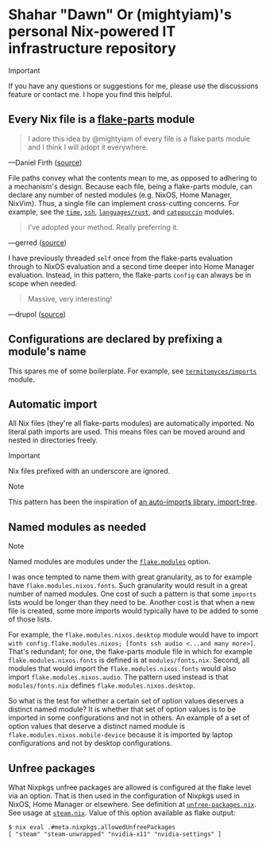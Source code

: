 # Shahar "Dawn" Or (mightyiam)'s personal Nix-powered IT infrastructure repository

> [!IMPORTANT]
> If you have any questions or suggestions for me, please use the discussions feature or contact me.
> I hope you find this helpful.

## Every Nix file is a [flake-parts](https://flake.parts) module

> I adore this idea by @mightyiam of every file is a flake parts module and I think I will adopt it everywhere.

—Daniel Firth ([source](https://x.com/locallycompact/status/1909188620038046038))

File paths convey what the contents mean to me, as opposed to adhering to a mechanism's design.
Because each file, being a flake-parts module, can declare any number of nested modules (e.g. NixOS, Home Manager, NixVim).
Thus, a single file can implement cross-cutting concerns.
For example, see the [`time`](modules/time.nix), [`ssh`](modules/ssh.nix), [`languages/rust`](modules/languages/rust.nix), and [`catppuccin`](modules/catppuccin.nix) modules.

> I’ve adopted your method. Really preferring it.

—gerred ([source](https://x.com/devgerred/status/1909206297532117469))

I have previously threaded `self` once from the flake-parts evaluation through to NixOS evaluation and a second time deeper into Home Manager evaluation.
Instead, in this pattern, the flake-parts `config` can always be in scope when needed.

> Massive, very interesting!

—drupol ([source](https://discourse.nixos.org/t/pattern-every-file-is-a-flake-parts-module/61271/2?u=mightyiam))

## Configurations are declared by prefixing a module's name

This spares me of some boilerplate.
For example, see [`termitomyces/imports`](modules/termitomyces/imports.nix) module.

## Automatic import

All Nix files (they're all flake-parts modules) are automatically imported.
No literal path imports are used.
This means files can be moved around and nested in directories freely.

> [!IMPORTANT]
> Nix files prefixed with an underscore are ignored.

> [!NOTE]
> This pattern has been the inspiration of [an auto-imports library, import-tree](https://github.com/vic/import-tree).

## Named modules as needed

> [!NOTE]
> Named modules are modules under the [`flake.modules`](https://flake.parts/options/flake-parts-modules.html) option.

I was once tempted to name them with great granularity, as to for example have `flake.modules.nixos.fonts`.
Such granularity would result in a great number of named modules.
One cost of such a pattern is that some `imports` lists would be longer than they need to be.
Another cost is that when a new file is created, some more imports would typically have to be added to some of those lists.

For example, the `flake.modules.nixos.desktop` module would have to import `with config.flake.modules.nixos; [fonts ssh audio <...and many more>]`.
That's redundant; for one, the flake-parts module file in which for example `flake.modules.nixos.fonts` is defined is at `modules/fonts.nix`.
Second, all modules that would import the `flake.modules.nixos.fonts` would also import `flake.modules.nixos.audio`.
The pattern used instead is that `modules/fonts.nix` defines `flake.modules.nixos.desktop`.

So what is the test for whether a certain set of option values deserves a distinct named module?
It is whether that set of option values is to be imported in some configurations and not in others.
An example of a set of option values that deserve a distinct named module is `flake.modules.nixos.mobile-device`
because it is imported by laptop configurations and not by desktop configurations.

## Unfree packages

What Nixpkgs unfree packages are allowed is configured at the flake level via an option.
That is then used in the configuration of Nixpkgs used in NixOS, Home Manager or elsewhere.
See definition at [`unfree-packages.nix`](modules/unfree-packages.nix).
See usage at [`steam.nix`](modules/steam.nix).
Value of this option available as flake output:

```console
$ nix eval .#meta.nixpkgs.allowedUnfreePackages
[ "steam" "steam-unwrapped" "nvidia-x11" "nvidia-settings" ]
```
